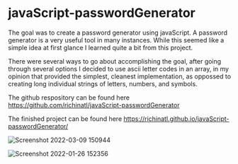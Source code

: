 
# javaScript-passwordGenerator

The goal was to create a password generator using javaScript.
A password generator is a very useful tool in many instances.
While this seemed like a simple idea at first glance I learned quite a bit from this project.

There were several ways to go about accomplishing the goal, after going through several options I decided to use ascii letter codes in an array, in my opinion that provided the simplest, cleanest implementation, as oppossed to creating long individual strings of letters, numbers, and symbols.



The github respository can be found here https://github.com/richinatl/javaScript-passwordGenerator

The finished project can be found here https://richinatl.github.io/javaScript-passwordGenerator/




![Screenshot 2022-03-09 150944](https://user-images.githubusercontent.com/95508564/157526830-1e920630-90d8-4da7-961d-02bffca8b3a3.png)


![Screenshot 2022-01-26 152356](https://user-images.githubusercontent.com/95508564/151241200-8d6bba20-f46c-42c4-af4b-5872fad9b596.png)





